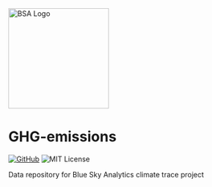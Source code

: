 <img src="https://blueskyhq.cdn.prismic.io/blueskyhq/4cc1c696-9709-4c30-9b45-bdae0361f961_logo.svg"  style="width:200px" alt="BSA Logo"/>

# GHG-emissions

[![GitHub][github-badge]][github]
![MIT License][]


[github]: https://github.com/blueskyanalytics/GHG-emissions
[github-badge]: https://badgen.net/badge/-/github?icon=github&label
[mit license]: https://badgen.net/badge/license/MIT/blue

Data repository for Blue Sky Analytics climate trace project

